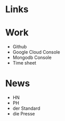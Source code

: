 # Links

# Work

- Github
- Google Cloud Console
- Mongodb Console
- Time sheet

# News

- HN
- PH
- der Standard
- die Presse
